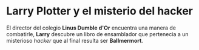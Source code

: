 # Larry Plotter y el misterio del hacker

El director del colegio **Linus Dumble d'Or** encuentra una manera de combatirle, **Larry** descubre un libro de ensamblador que pertenecia a un misterioso *hacker* que al final resulta ser **Ballmermort**.

